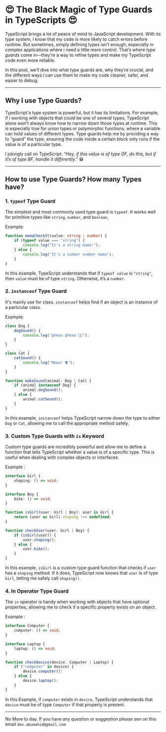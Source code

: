 # 😍 The Black Magic of Type Guards in TypeScripts 😍

TypeScript brings a lot of peace of mind to JavaScript development. With its type system, I know that my code is more likely to catch errors before runtime. But sometimes, simply defining types isn’t enough, especially in complex applications where i need a little more control. That’s where *type guards* come in—they’re a way to refine types and make my TypeScript code even more reliable.

In this post, we’ll dive into what type guards are, why they’re crucial, and the different ways i can use them to make my code cleaner, safer, and easier to debug.

---

## Why I use Type Guards?

TypeScript's type system is powerful, but it has its limitations. For example, if i working with objects that could be one of several types, TypeScript alone won’t always know how to narrow down those types at runtime. This is especially true for union types or polymorphic functions, where a variable can hold values of different types. Type guards help me by providing a way to “guard” the type, ensuring the code inside a certain block only runs if the value is of a particular type.

I jokingly call on TypeScript: *“Hey, if this value is of type GF, do this, but if it’s of type BF, handle it differently.”* 😁

---

## How to use Type Guards? How many Types have?


### 1. `typeof` Type Guard
The simplest and most commonly used type guard is `typeof`. It works well for primitive types like `string`, `number`, and `boolean`.

Example:
```typescript
function mamaCheckIt(value: string | number) {
    if (typeof value === "string") {
        console.log("It's a string mama:");
    } else {
        console.log("It's a number number mama");
    }
}
```

In this example, TypeScript understands that if `typeof value` is `"string"`, then `value` must be of type `string`. Otherwise, it’s a `number`.



### 2. `instanceof` Type Guard
It's mainly use for class. `instanceof` helps find if an object is an instance of a particular class.


Example:

```typescript
class Dog {
    dogSound() {
        console.log("gheau gheau 🐕‍🦺");
    }
}

class Cat {
    catSound() {
        console.log("Meow! 🐈");
    }
}

function makeSound(animal: Dog | Cat) {
    if (animal instanceof Dog) {
        animal.dogSound();
    } else {
        animal.catSound();
    }
}
```

In this example, `instanceof` helps TypeScript narrow down the type to either `Dog` or `Cat`, allowing me to call the appropriate method safely.

### 3. Custom Type Guards with `is` Keyword
Custom type guards are incredibly powerful and allow me to define a function that tells TypeScript whether a value is of a specific type. This is useful when dealing with complex objects or interfaces.

Example :

```typescript
interface Girl {
    shaping: () => void;
}

interface Boy {
    bike: () => void;
}

function isGirl(user: Girl | Boy): user is Girl {
    return (user as Girl).shaping !== undefined;
}

function checkUser(user: Girl | Boy) {
    if (isGirl(user)) {
        user.shaping();
    } else {
        user.bike();
    }
}
```

In this example, `isGirl` is a custom type guard function that checks if `user` has a `shaping` method. If it does, TypeScript now knows that `user` is of type `Girl`, letting me safely call `shaping()`.

### 4. In Operator Type Guard
The `in` operator is handy when working with objects that have optional properties, allowing me to check if a specific property exists on an object.

Example :

```typescript
interface Computer {
    computer: () => void;
}

interface Laptop {
    laptop: () => void;
}

function checkDevice(device: Computer | Laptop) {
    if ("computer" in device) {
        device.computer();
    } else {
        device.laptop();
    }
}
```

In this Example, if `computer` exists in `device`, TypeScript understands that `device` must be of type `Computer` if that property is present.

---

No More to day. If you have any question or suggestion please sen on this email `dev.abumahid@gmail.com`
